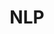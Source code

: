 ---
title: "NLP"
layout: category
permalink: /categories/NLP/
author_profile: true
taxonomy: NLP
sidebar:
  nav: "categories"
---